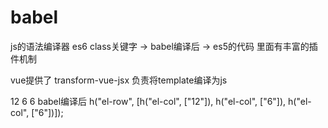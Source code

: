 # babel
js的语法编译器
es6 class关键字 -> babel编译后 -> es5的代码
里面有丰富的插件机制

vue提供了 transform-vue-jsx 负责将template编译为js

<el-row>
    <el-col>12</el-col>
    <el-col>6</el-col>
    <el-col>6</el-col>
</el-row>
babel编译后
h("el-row", [h("el-col", ["12"]), h("el-col", ["6"]), h("el-col", ["6"])]);

<template>
  <div class="my-el-row">
    <slot></slot>
  </div>
  <!-- h('div') -->
</template>